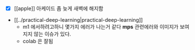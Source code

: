 - [X] [[apple]] 아케이드 좀 늦게 새벽에 해지함
- [[../practical-deep-learning|practical-deep-learning]]
  - m1 에서하려고하니 몇가지 에러가 나는거 같다 **mps** 관련에러와 이미지가 보여지지 않는 이슈가 있다.
  - colab 은 잘됨
